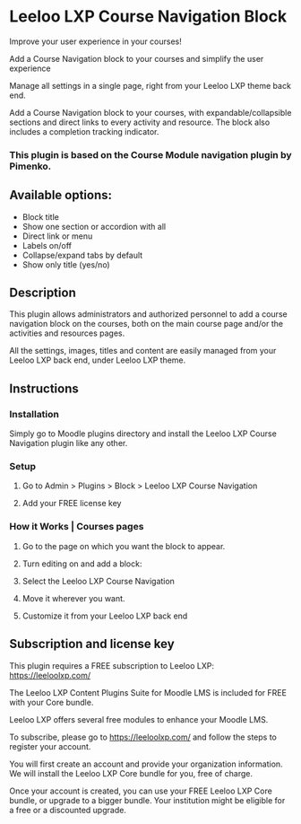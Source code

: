 # Leeloo LXP Course Navigation Block

Improve your user experience in your courses!

Add a Course Navigation block to your courses and simplify the user experience

Manage all settings in a single page, right from your Leeloo LXP theme back end.

Add a Course Navigation block to your courses, with expandable/collapsible sections and direct links to every activity and resource. The block also includes a completion tracking indicator.

### This plugin is based on the Course Module navigation plugin by Pimenko.

## Available options:

* Block title
* Show one section or accordion with all
* Direct link or menu
* Labels on/off
* Collapse/expand tabs by default
* Show only title (yes/no)

## Description
This plugin allows administrators and authorized personnel to add a course navigation block on the courses, both on the main course page and/or the activities and resources pages.



All the settings, images, titles and content are easily managed from your Leeloo LXP back end, under Leeloo LXP theme.
   


## Instructions

### Installation
Simply go to Moodle plugins directory and install the Leeloo LXP Course Navigation plugin like any other.

### Setup
1. Go to Admin > Plugins > Block > Leeloo LXP Course Navigation



2. Add your FREE license key

  
### How it Works | Courses pages
1. Go to the page on which you want the block to appear.
2. Turn editing on and add a block:



3. Select the Leeloo LXP Course Navigation
4. Move it wherever you want.
5. Customize it from your Leeloo LXP back end

## Subscription and license key
This plugin requires a FREE subscription to Leeloo LXP: https://leeloolxp.com/

The Leeloo LXP Content Plugins Suite for Moodle LMS is included for FREE with your Core bundle.

Leeloo LXP offers several free modules to enhance your Moodle LMS.

To subscribe, please go to https://leeloolxp.com/ and follow the steps to register your account.

You will first create an account and provide your organization information. We will install the Leeloo LXP Core bundle for you, free of charge.

Once your account is created, you can use your FREE Leeloo LXP Core bundle, or upgrade to a bigger bundle. 
Your institution might be eligible for a free or a discounted upgrade.